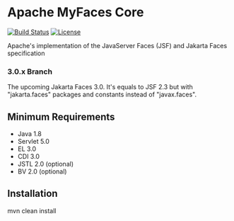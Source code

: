 # Apache MyFaces Core
[![Build Status](https://travis-ci.com/apache/myfaces.svg?branch=3.0.x)](https://travis-ci.org/apache/myfaces)
[![License](https://img.shields.io/badge/License-Apache%202.0-blue.svg)](https://opensource.org/licenses/Apache-2.0)

Apache's implementation of the JavaServer Faces (JSF) and Jakarta Faces specification

### 3.0.x Branch

The upcoming Jakarta Faces 3.0. It's equals to JSF 2.3 but with "jakarta.faces" packages and constants instead of "javax.faces".

## Minimum Requirements

- Java 1.8
- Servlet 5.0
- EL 3.0
- CDI 3.0
- JSTL 2.0 (optional)
- BV 2.0 (optional)

## Installation

mvn clean install
